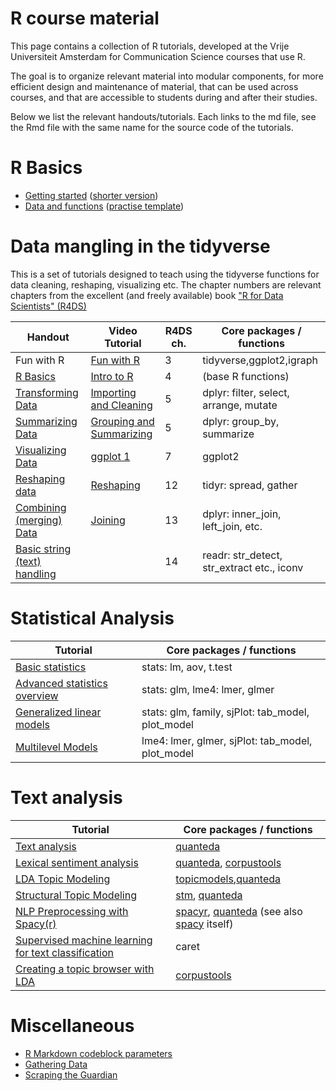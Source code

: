 R course material
============

This page contains a collection of R tutorials, developed at the Vrije Universiteit Amsterdam for Communication Science courses that use R. 

The goal is to organize relevant material into modular components, for more efficient design and maintenance of material, that can be used across courses, and that are accessible to students during and after their studies.

Below we list the relevant handouts/tutorials. Each links to the md file, see the Rmd file with the same name for the source code of the tutorials. 

# R Basics

* [Getting started](tutorials/R_basics_1_getting_started.md) ([shorter version](tutorials/R_basics_1_getting_started_short.md))
* [Data and functions](tutorials/R_basics_2_data_and_functions.md) ([practise template](practise/R_basics_2_data_and_functions_practise.Rmd))

# Data mangling in the tidyverse

This is a set of tutorials designed to teach using the tidyverse functions for data cleaning, reshaping, visualizing etc.
The chapter numbers are relevant chapters from the excellent (and freely available) book ["R for Data Scientists" (R4DS)](http://r4ds.had.co.nz/)

| Handout | Video Tutorial | R4DS ch. | Core packages / functions |
|----|---|---| --- |
| Fun with R | [Fun with R](https://www.youtube.com/watch?v=eYCV8kIsgGs&list=PLjXODJ_lGN_V2ntvV2CN_GvzZ6Qm5km9L&index=2) | 3 | tidyverse,ggplot2,igraph |
| [R Basics](tutorials/R-tidy-4-basics.md) | [Intro to R](https://www.youtube.com/watch?v=PVhZD5MINYM&list=PLjXODJ_lGN_V2ntvV2CN_GvzZ6Qm5km9L&index=1) | 4 | (base R functions) |
| [Transforming Data](tutorials/R-tidy-5-transformation.md) | [Importing and Cleaning](https://www.youtube.com/watch?v=CATqkFiZljU&list=PLjXODJ_lGN_V2ntvV2CN_GvzZ6Qm5km9L&index=3) |  5 | dplyr: filter, select, arrange, mutate | 
| [Summarizing Data](tutorials/R-tidy-5b-groupby.md) | [Grouping and Summarizing](https://www.youtube.com/watch?v=lde7wLORQpo&list=PLjXODJ_lGN_V2ntvV2CN_GvzZ6Qm5km9L&index=4) | 5 | dplyr: group_by, summarize |
| [Visualizing Data](tutorials/r-tidy-3_7-visualization.md) | [ggplot 1](https://www.youtube.com/watch?v=wO5mrVaCB28&list=PLjXODJ_lGN_V2ntvV2CN_GvzZ6Qm5km9L&index=7) |7 | ggplot2  |
| [Reshaping data](tutorials/r-tidy-12-reshaping.md) | [Reshaping](https://www.youtube.com/watch?v=j4lZWJ3Osr8&list=PLjXODJ_lGN_V2ntvV2CN_GvzZ6Qm5km9L&index=5) |12 | tidyr: spread, gather |
| [Combining (merging) Data](tutorials/R-tidy-13a-joining.md) | [Joining](https://www.youtube.com/watch?v=gg87Nv98VhQ&list=PLjXODJ_lGN_V2ntvV2CN_GvzZ6Qm5km9L&index=6) |13 | dplyr: inner_join, left_join, etc. | 
| [Basic string (text) handling](tutorials/R-tidy-14-strings.md) |  |14 | readr: str_detect, str_extract etc., iconv |

# Statistical Analysis
| Tutorial | Core packages / functions |
|----|---|
| [Basic statistics](tutorials/simple_modeling.md) | stats: lm, aov, t.test |
| [Advanced statistics overview](tutorials/advanced_modeling.md) | stats: glm, lme4: lmer, glmer |
| [Generalized linear models](https://htmlpreview.github.io/?https://github.com/ccs-amsterdam/r-course-material/blob/master/tutorials/generalized_linear_models.html) | stats: glm, family, sjPlot: tab_model, plot_model |
| [Multilevel Models](https://htmlpreview.github.io/?https://github.com/ccs-amsterdam/r-course-material/blob/master/tutorials/multilevel_models.html) | lme4: lmer, glmer, sjPlot: tab_model, plot_model |


# Text analysis 

| Tutorial | Core packages / functions |
|----|---|
| [Text analysis](tutorials/R_text_3_quanteda.md) | [quanteda](https://quanteda.io/) |
| [Lexical sentiment analysis](tutorials/sentiment_analysis.md) | [quanteda](https://quanteda.io/), [corpustools](https://github.com/kasperwelbers/corpustools) |
| [LDA Topic Modeling](tutorials/r_text_lda.md) | [topicmodels](https://www.rdocumentation.org/packages/topicmodels/versions/0.2-8),[quanteda](https://quanteda.io/)   |
| [Structural Topic Modeling](tutorials/r_text_stm.md) | [stm](https://www.structuraltopicmodel.com/), [quanteda](https://quanteda.io/)  |
| [NLP Preprocessing with Spacy(r)](tutorials/r_text_nlp.md) | [spacyr](https://www.rdocumentation.org/packages/spacyr/versions/0.9.91), [quanteda](https://quanteda.io/) (see also [spacy](https://spacy.io/) itself) |
| [Supervised machine learning for text classification](tutorials/r_text_ml.md) | caret |
| [Creating a topic browser with LDA](tutorials/R_text_topicbrowser.md) | [corpustools](https://cran.r-project.org/web/packages/corpustools/vignettes/corpustools.html) |



# Miscellaneous

* [R Markdown codeblock parameters](miscellaneous/RMarkdown_parameters.Rmd)
* [Gathering Data](https://github.com/ccs-amsterdam/r-course-material/blob/master/tutorials/Gathering_data.md)
* [Scraping the Guardian](https://github.com/ccs-amsterdam/r-course-material/blob/master/tutorials/guardian.md)
